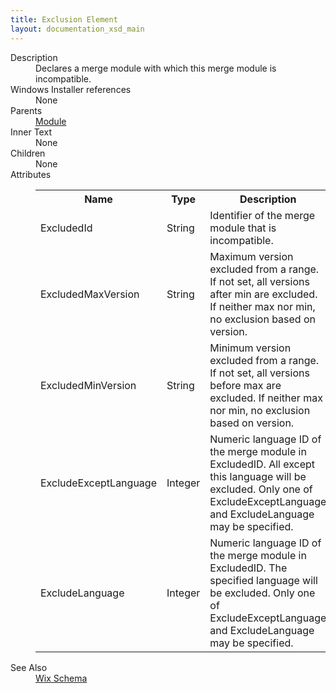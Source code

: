 ```yaml
---
title: Exclusion Element
layout: documentation_xsd_main
---
```

<dl>
  <dt>Description</dt>
  <dd>Declares a merge module with which this merge module is incompatible.</dd>
  <dt>Windows Installer references</dt>
  <dd>None</dd>
  <dt>Parents</dt>
  <dd>
    <a href="../module/">Module</a>
  </dd>
  <dt>Inner Text</dt>
  <dd>None</dd>
  <dt>Children</dt>
  <dd>None</dd>
  <dt>Attributes</dt>
  <dd>
    <table cellspacing="0" cellpadding="0" class="schema">
      <tr>
        <th width="15%">Name</th>
        <th width="15%">Type</th>
        <th width="65%">Description</th>
        <th width="15%">Required</th>
      </tr>
      <tr>
        <td>ExcludedId</td>
        <td>String</td>
        <td>Identifier of the merge module that is incompatible.</td>
        <td>Yes</td>
      </tr>
      <tr>
        <td>ExcludedMaxVersion</td>
        <td>String</td>
        <td>Maximum version excluded from a range. If not set, all versions after min are excluded. If neither max nor min, no exclusion based on version.</td>
        <td>&nbsp;</td>
      </tr>
      <tr>
        <td>ExcludedMinVersion</td>
        <td>String</td>
        <td>Minimum version excluded from a range. If not set, all versions before max are excluded. If neither max nor min, no exclusion based on version.</td>
        <td>&nbsp;</td>
      </tr>
      <tr>
        <td>ExcludeExceptLanguage</td>
        <td>Integer</td>
        <td>Numeric language ID of the merge module in ExcludedID. All except this language will be excluded. Only one of ExcludeExceptLanguage and ExcludeLanguage may be specified.</td>
        <td>&nbsp;</td>
      </tr>
      <tr>
        <td>ExcludeLanguage</td>
        <td>Integer</td>
        <td>Numeric language ID of the merge module in ExcludedID. The specified language will be excluded. Only one of ExcludeExceptLanguage and ExcludeLanguage may be specified.</td>
        <td>&nbsp;</td>
      </tr>
    </table>
  </dd>
  <dt>See Also</dt>
  <dd>
    <a href="../">Wix Schema</a>
  </dd>
</dl>
